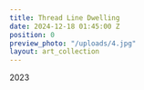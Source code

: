 ```yaml
---
title: Thread Line Dwelling
date: 2024-12-18 01:45:00 Z
position: 0
preview_photo: "/uploads/4.jpg"
layout: art_collection
---
```


2023 